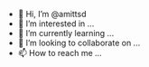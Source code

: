 - 👋 Hi, I’m @amittsd
- 👀 I’m interested in ...
- 🌱 I’m currently learning ...
- 💞️ I’m looking to collaborate on ...
- 📫 How to reach me ...

<!---
amittsd/amittsd is a ✨ special ✨ repository because its `README.md` (this file) appears on your GitHub profile.
You can click the Preview link to take a look at your changes.
--->
